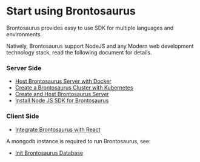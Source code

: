 # Start using Brontosaurus

Brontosaurus provides easy to use SDK for multiple languages and environments.

Natively, Brontosaurus support NodeJS and any Modern web development technology stack, read the following document for details.

### Server Side

-   [Host Brontosaurus Server with Docker](/docs/server/docker.md)
-   [Create a Brontosaurus Cluster with Kubernetes](/docs/server/k8s.md)
-   [Create and Host Brontosaurus Server](/docs/server/host.md)
-   [Install Node JS SDK for Brontosaurus](/docs/sdk/node.md)

### Client Side

-   [Integrate Brontosaurus with React](/docs/sdk/react.md)

A mongodb instance is required to run Brontosaurus, see:

-   [Init Brontosaurus Database](/docs/document/init-database.md)
